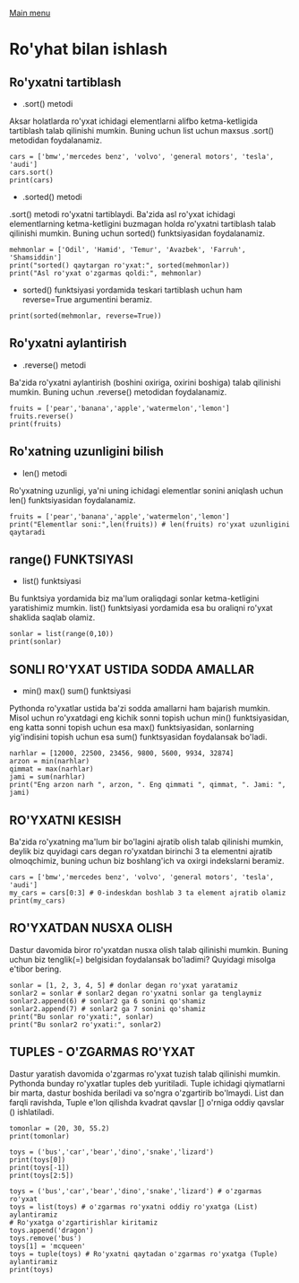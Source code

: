 [Main menu](/README.md)

# Ro'yhat bilan ishlash

## Ro'yxatni tartiblash

- .sort() metodi

Aksar holatlarda ro'yxat ichidagi elementlarni alifbo ketma-ketligida tartiblash talab qilinishi mumkin. Buning uchun list uchun maxsus .sort() metodidan foydalanamiz.

```
cars = ['bmw','mercedes benz', 'volvo', 'general motors', 'tesla', 'audi']
cars.sort()
print(cars)
```

- .sorted() metodi

.sort() metodi ro'yxatni tartiblaydi. Ba'zida asl ro'yxat ichidagi elementlarning ketma-ketligini buzmagan holda ro'yxatni tartiblash talab qilinishi mumkin. Buning uchun sorted() funktsiyasidan foydalanamiz.

```
mehmonlar = ['Odil', 'Hamid', 'Temur', 'Avazbek', 'Farruh', 'Shamsiddin']
print("sorted() qaytargan ro'yxat:", sorted(mehmonlar))
print("Asl ro'yxat o'zgarmas qoldi:", mehmonlar)
```

- sorted() funktsiyasi yordamida teskari tartiblash uchun ham reverse=True argumentini beramiz.

```
print(sorted(mehmonlar, reverse=True))
```

## Ro'yxatni aylantirish

- .reverse() metodi

Ba'zida ro'yxatni aylantirish (boshini oxiriga, oxirini boshiga) talab qilinishi mumkin. Buning uchun .reverse() metodidan foydalanamiz.

```
fruits = ['pear','banana','apple','watermelon','lemon']
fruits.reverse()
print(fruits)
```

## Ro'xatning uzunligini bilish

- len() metodi

Ro'yxatning uzunligi, ya'ni uning ichidagi elementlar sonini aniqlash uchun len() funktsiyasidan foydalanamiz.

```
fruits = ['pear','banana','apple','watermelon','lemon']
print("Elementlar soni:",len(fruits)) # len(fruits) ro'yxat uzunligini qaytaradi
```

## range() FUNKTSIYASI

- list() funktsiyasi

Bu funktsiya yordamida biz ma'lum oraliqdagi sonlar ketma-ketligini yaratishimiz mumkin. list() funktsiyasi yordamida esa bu oraliqni ro'yxat shaklida saqlab olamiz.

```
sonlar = list(range(0,10))
print(sonlar)
```

## SONLI RO'YXAT USTIDA SODDA AMALLAR

- min() max() sum() funktsiyasi

Pythonda ro'yxatlar ustida ba'zi sodda amallarni ham bajarish mumkin. Misol uchun ro'yxatdagi eng kichik sonni topish uchun min() funktsiyasidan, eng katta sonni topish uchun esa max() funktsiyasidan, sonlarning yig'indisini topish uchun esa sum() funktsyasidan foydalansak bo'ladi.

```
narhlar = [12000, 22500, 23456, 9800, 5600, 9934, 32874]
arzon = min(narhlar)
qimmat = max(narhlar)
jami = sum(narhlar)
print("Eng arzon narh ", arzon, ". Eng qimmati ", qimmat, ". Jami: ", jami)
```

## RO'YXATNI KESISH

Ba'zida ro'yxatning ma'lum bir bo'lagini ajratib olish talab qilinishi mumkin, deylik biz quyidagi cars degan ro'yxatdan birinchi 3 ta elementni ajratib olmoqchimiz, buning uchun biz boshlang'ich va oxirgi indekslarni beramiz.

```
cars = ['bmw','mercedes benz', 'volvo', 'general motors', 'tesla', 'audi']
my_cars = cars[0:3] # 0-indeskdan boshlab 3 ta element ajratib olamiz
print(my_cars)
```

## RO'YXATDAN NUSXA OLISH

Dastur davomida biror ro'yxatdan nusxa olish talab qilinishi mumkin. Buning uchun biz tenglik(=) belgisidan foydalansak bo'ladimi? Quyidagi misolga e'tibor bering.

```
sonlar = [1, 2, 3, 4, 5] # donlar degan ro'yxat yaratamiz
sonlar2 = sonlar # sonlar2 degan ro'yxatni sonlar ga tenglaymiz
sonlar2.append(6) # sonlar2 ga 6 sonini qo'shamiz
sonlar2.append(7) # sonlar2 ga 7 sonini qo'shamiz
print("Bu sonlar ro'yxati:", sonlar)
print("Bu sonlar2 ro'yxati:", sonlar2)
```

## TUPLES - O'ZGARMAS RO'YXAT

Dastur yaratish davomida o'zgarmas ro'yxat tuzish talab qilinishi mumkin. Pythonda bunday ro'yxatlar tuples deb yuritiladi. Tuple ichidagi qiymatlarni bir marta, dastur boshida beriladi va so'ngra o'zgartirib bo'lmaydi. List dan farqli ravishda, Tuple e'lon qilishda kvadrat qavslar [] o'rniga oddiy qavslar () ishlatiladi.

```
tomonlar = (20, 30, 55.2)
print(tomonlar)

toys = ('bus','car','bear','dino','snake','lizard')
print(toys[0])
print(toys[-1])
print(toys[2:5])

toys = ('bus','car','bear','dino','snake','lizard') # o'zgarmas ro'yxat
toys = list(toys) # o'zgarmas ro'yxatni oddiy ro'yxatga (List) aylantiramiz
# Ro'yxatga o'zgartirishlar kiritamiz
toys.append('dragon')
toys.remove('bus')
toys[1] = 'mcqueen'
toys = tuple(toys) # Ro'yxatni qaytadan o'zgarmas ro'yxatga (Tuple) aylantiramiz
print(toys)
```
